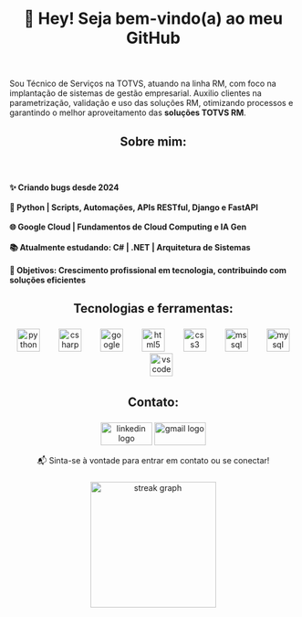 <h1 align="center">👋 Hey! Seja bem-vindo(a) ao meu GitHub</h1>

###
<br>
<p align="left">
Sou Técnico de Serviços na TOTVS, atuando na linha RM, com foco na implantação de sistemas de gestão empresarial. Auxilio clientes na parametrização, validação e uso das soluções RM, otimizando processos e garantindo o melhor aproveitamento das <strong>soluções TOTVS RM</strong>.
</p>

###

<h2 align="center">Sobre mim:</h2>

###
<br>
<h4 align="left">
✨ Criando bugs desde 2024 <br><br>
🐍 Python | Scripts, Automações, APIs RESTful, Django e FastAPI<br><br>
🌐 Google Cloud | Fundamentos de Cloud Computing e IA Gen<br><br>
📚 Atualmente estudando: C# | .NET | Arquitetura de Sistemas<br><br>
🎯 Objetivos: Crescimento profissional em tecnologia, contribuindo com soluções eficientes
</h4>

###

<h2 align="center">Tecnologias e ferramentas:</h2>

###

<div align="center">
  <img src="https://cdn.jsdelivr.net/gh/devicons/devicon/icons/python/python-original.svg" height="40" alt="python logo" />
  <img width="25" />
  <img src="https://cdn.jsdelivr.net/gh/devicons/devicon/icons/csharp/csharp-original.svg" height="40" alt="csharp logo" />
  <img width="25" />
  <a href="https://www.credly.com/badges/e03c1e2d-68b9-4222-975a-48abc144526a" target="_blank" style="text-decoration: none;">
    <img src="https://cdn.jsdelivr.net/gh/devicons/devicon/icons/googlecloud/googlecloud-original.svg" height="40" alt="googlecloud logo" />
  </a>
  <img width="25" />
  <img src="https://cdn.jsdelivr.net/gh/devicons/devicon/icons/html5/html5-original.svg" height="40" alt="html5 logo" />
  <img width="25" />
  <img src="https://cdn.jsdelivr.net/gh/devicons/devicon/icons/css3/css3-original.svg" height="40" alt="css3 logo" />
  <img width="25" />
  <img src="https://cdn.jsdelivr.net/gh/devicons/devicon/icons/microsoftsqlserver/microsoftsqlserver-plain.svg" height="40" alt="mssql logo" />
  <img width="25" />
  <img src="https://cdn.jsdelivr.net/gh/devicons/devicon/icons/mysql/mysql-original.svg" height="40" alt="mysql logo" />
  <img width="25" />
  <img src="https://cdn.jsdelivr.net/gh/devicons/devicon/icons/vscode/vscode-original.svg" height="40" alt="vscode logo" />
</div>

###

<h2 align="center">Contato:</h2>

###

<div align="center">
  <a href="https://www.linkedin.com/in/yagovbs/" target="_blank" style="text-decoration: none;">
    <img src="https://raw.githubusercontent.com/maurodesouza/profile-readme-generator/master/src/assets/icons/social/linkedin/default.svg" width="90" height="40" alt="linkedin logo" />
  </a>
  <a href="mailto:yago.vbs123@gmail.com" target="_blank" style="text-decoration: none;">
    <img src="https://raw.githubusercontent.com/maurodesouza/profile-readme-generator/master/src/assets/icons/social/gmail/default.svg" width="90" height="40" alt="gmail logo" />
  </a>
</div>

<p align="center">📬 Sinta-se à vontade para entrar em contato ou se conectar!</p>

###


<div align="center">
  <img src="https://streak-stats.demolab.com?user=YagoVBS&locale=pt-br&mode=daily&theme=dark&hide_border=false&border_radius=5&order=3" height="220" alt="streak graph"  />
</div>

###
